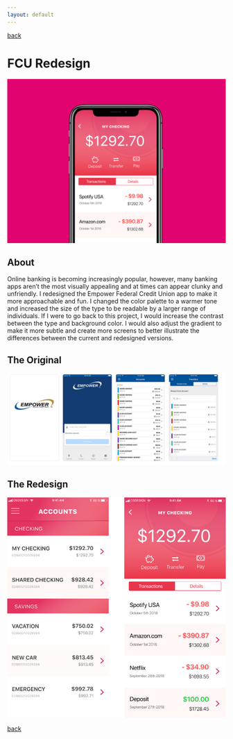 ```yaml
---
layout: default
---
```

[back](./)

# FCU Redesign
![Federal Credit Union](assets/fcu/fcu.png)

## About
Online banking is becoming increasingly popular, however, many banking apps aren’t the most visually appealing and at times can appear clunky and unfriendly. I redesigned the Empower Federal Credit Union app to make it more approachable and fun. I changed the color palette to a warmer tone and increased the size of the type to be readable by a larger range of individuals.
If I were to go back to this project, I would increase the contrast between the type and background color. I would also adjust the gradient to make it more subtle and create more screens to better illustrate the differences between the current and redesigned versions.

## The Original
![Federal Credit Union](assets/fcu/original.png)

## The Redesign
![Federal Credit Union](assets/fcu/redesign.png)

[back](./)